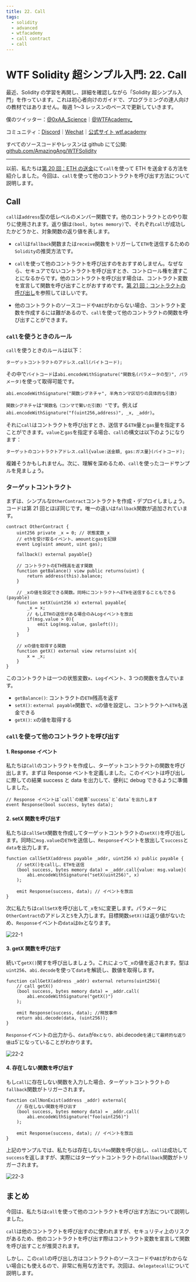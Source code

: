 ```yaml
---
title: 22. Call
tags:
  - solidity
  - advanced
  - wtfacademy
  - call contract
  - call
---
```


# WTF Solidity 超シンプル入門: 22. Call

最近、Solidity の学習を再開し、詳細を確認しながら「Solidity 超シンプル入門」を作っています。これは初心者向けのガイドで、プログラミングの達人向けの教材ではありません。毎週 1〜3 レッスンのペースで更新していきます。

僕のツイッター：[@0xAA_Science](https://twitter.com/0xAA_Science)｜[@WTFAcademy\_](https://twitter.com/WTFAcademy_)

コミュニティ：[Discord](https://discord.gg/5akcruXrsk)｜[Wechat](https://docs.google.com/forms/d/e/1FAIpQLSe4KGT8Sh6sJ7hedQRuIYirOoZK_85miz3dw7vA1-YjodgJ-A/viewform?usp=sf_link)｜[公式サイト wtf.academy](https://wtf.academy)

すべてのソースコードやレッスンは github にて公開: [github.com/AmazingAng/WTFSolidity](https://github.com/AmazingAng/WTFSolidity)

---

以前、私たちは[第 20 回：ETH の送金](https://github.com/AmazingAng/WTFSolidity/tree/main/20_SendETH)にて`call`を使って ETH を送金する方法を紹介しました。今回は、`call`を使って他のコントラクトを呼び出す方法について説明します。

## Call

`call`は`address`型の低レベルのメンバー関数です。他のコントラクトとのやり取りに使用されます。返り値は`(bool, bytes memory)`で、それぞれ`call`が成功したかどうかと、対象関数の返り値を表します。

- `call`は`fallback`関数または`receive`関数をトリガーして`ETH`を送信するための`Solidity`の推奨方法です。

- `call`を使って他のコントラクトを呼び出すのをおすすめしません。なぜなら、セキュアでないコントラクトを呼び出すとき、コントロール権を渡すことになるからです。他のコントラクトを呼び出す場合は、コントラクト変数を宣言して関数を呼び出すことがおすすめです。[第 21 回：コントラクトの呼び出し](https://github.com/AmazingAng/WTFSolidity/tree/main/21_CallContract)を参照してほしいです。
- 他のコントラクトのソースコードや`ABI`がわからない場合、コントラクト変数を作成するには難があるので、`call`を使って他のコントラクトの関数を呼び出すことができます。

### `call`を使うときのルール

`call`を使うときのルールは以下：

```text
ターゲットコントラクトのアドレス.call(バイトコード);
```

その中で`バイトコード`は`abi.encodeWithSignature("関数名(パラメータの型)", パラメータ)`を使って取得可能です。

```text
abi.encodeWithSignature("関数シグネチャ", 半角カンマ区切りの具体的な引数)
```

`関数シグネチャ`は`"関数名（コンマで繋いだ引数）"`です。例えば`abi.encodeWithSignature("f(uint256,address)", _x, _addr)`。

それに`call`はコントラクトを呼び出すとき、送信する`ETH`量と`gas`量を指定することができます。`value`と`gas`を指定する場合、`call`の構文は以下のようになります：

```text
ターゲットのコントラクトアドレス.call{value:送金額, gas:ガス量}(バイトコード);
```

複雑そうかもしれません。次に、理解を深めるため、`call`を使ったコードサンプルを見ましょう。

### ターゲットコントラクト

まずは、シンプルな`OtherContract`コントラクトを作成・デプロイしましょう。コードは第 21 回とほぼ同じです。唯一の違いは`fallback`関数が追加されています。

```solidity
contract OtherContract {
    uint256 private _x = 0; // 状態変数_x
    // ethを受け取るイベント、amountとgasを記録
    event Log(uint amount, uint gas);

    fallback() external payable{}

    // コントラクトのETH残高を返す関数
    function getBalance() view public returns(uint) {
        return address(this).balance;
    }

    // _xの値を設定できる関数。同時にコントラクトへETHを送信することもできる(payable)
    function setX(uint256 x) external payable{
        _x = x;
        // もしETHの送信がある場合のみLogイベントを放出
        if(msg.value > 0){
            emit Log(msg.value, gasleft());
        }
    }

    // xの値を取得する関数
    function getX() external view returns(uint x){
        x = _x;
    }
}
```

このコントラクトは一つの状態変数`x`、`Log`イベント、3 つの関数を含んでいます。

- `getBalance()`: コントラクトの`ETH`残高を返す
- `setX()`: `external payable`関数で、`x`の値を設定し、コントラクトへ`ETH`も送金できる
- `getX()`: `x`の値を取得する

### `call`を使って他のコントラクトを呼び出す

#### 1. Response イベント

私たちは`Call`のコントラクトを作成し、ターゲットコントラクトの関数を呼び出します。まずは Response ベントを定義しました。このイベントは呼び出しに際しての結果 success と data を出力して、便利に debug できるように準備しました。

```solidity
// Response イベントは`call`の結果`success`と`data`を出力します
event Response(bool success, bytes data);
```

#### 2. setX 関数を呼び出す

私たちは`callSetX`関数を作成してターゲットコントラクトの`setX()`を呼び出します。同時に`msg.value`の`ETH`を送信し、`Response`イベントを放出して`success`と`data`を出力します。

```solidity
function callSetX(address payable _addr, uint256 x) public payable {
    // setX()をcallし、ETHを送信
    (bool success, bytes memory data) = _addr.call{value: msg.value}(
        abi.encodeWithSignature("setX(uint256)", x)
    );

    emit Response(success, data); // イベントを放出
}
```

次に私たちは`callSetX`を呼び出して`_x`を`5`に変更します。パラメータに`OtherContract`のアドレスと`5`を入力します。目標関数`setX()`は返り値がないため、`Response`イベントの`data`は`0x`となります。

![22-1](./img/22-1.png)

#### 3. getX 関数を呼び出す

続いて`getX()`関すを呼び出しましょう。これによって`_x`の値を返されます。型は`uint256`、`abi.decode`を使って`data`を解読し、数値を取得します。

```solidity
function callGetX(address _addr) external returns(uint256){
    // call getX()
    (bool success, bytes memory data) = _addr.call(
        abi.encodeWithSignature("getX()")
    );

    emit Response(success, data); //释放事件
    return abi.decode(data, (uint256));
}
```

`Response`イベントの出力から、`data`が`0xとなり、`abi.decode`を通じて最終的な返り値は`5`になっていることがわかります。

![22-2](./img/22-2.png)

#### 4. 存在しない関数を呼び出す

もし`call`に存在しない関数を入力した場合、ターゲットコントラクトの`fallback`関数がトリガーされます。

```solidity
function callNonExist(address _addr) external{
    // 存在しない関数を呼び出す
    (bool success, bytes memory data) = _addr.call(
        abi.encodeWithSignature("foo(uint256)")
    );

    emit Response(success, data); // イベントを放出
}
```

上記のサンプルでは、私たちは存在しない`foo`関数を呼び出し、`call`は成功して`success`を返しますが、実際にはターゲットコントラクトの`fallback`関数がトリガーされます。

![22-3](./img/22-3.png)

## まとめ

今回は、私たちは`call`を使って他のコントラクトを呼び出す方法について説明しました。

`call`は他のコントラクトを呼び出すのに使われますが、セキュリティ上のリスクがあるため、他のコントラクトを呼び出す際はコントラクト変数を宣言して関数を呼び出すことが推奨されます。

しかし、この`call`の呼び出し方はコントラクトのソースコードや`ABI`がわからない場合にも使えるので、非常に有用な方法です。次回は、`delegatecall`について説明します。
